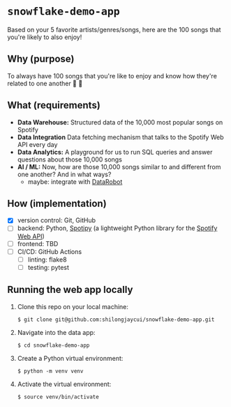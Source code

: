# `snowflake-demo-app`
Based on your 5 favorite artists/genres/songs, here are the 100 songs that you're likely to also enjoy!

## Why (purpose)
To always have 100 songs that you're like to enjoy and know how they're related to one another 🔎 🤨

## What (requirements)
- **Data Warehouse:** Structured data of the 10,000 most popular songs on Spotify
- **Data Integration** Data fetching mechanism that talks to the Spotify Web API every day
- **Data Analytics:** A playground for us to run SQL queries and answer questions about those 10,000 songs
- **AI / ML:** Now, how are those 10,000 songs similar to and different from one another? And in what ways?
  - maybe: integrate with [DataRobot](https://www.datarobot.com/)

## How (implementation)
- [x] version control: Git, GitHub
- [ ] backend: Python, [Spotipy](https://github.com/spotipy-dev/spotipy) (a lightweight Python library for the [Spotify Web API](https://developer.spotify.com/documentation/web-api))
- [ ] frontend: TBD
- [ ] CI/CD: GitHub Actions
  - [ ] linting: flake8
  - [ ] testing: pytest

## Running the web app locally

1. Clone this repo on your local machine:
   ```
   $ git clone git@github.com:shilongjaycui/snowflake-demo-app.git
   ```
2. Navigate into the data app:
   ```
   $ cd snowflake-demo-app
   ```
3. Create a Python virtual environment:
   ```
   $ python -m venv venv
   ```
4. Activate the virtual environment:
   ```
   $ source venv/bin/activate
   ```
